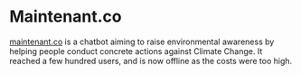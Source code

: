 # Maintenant.co

[maintenant.co](maintenant.co) is a chatbot aiming to raise environmental awareness by helping people conduct concrete actions against Climate Change.
It reached a few hundred users, and is now offline as the costs were too high.
